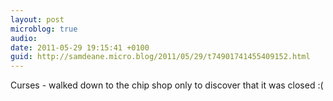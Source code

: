 ```yaml
---
layout: post
microblog: true
audio: 
date: 2011-05-29 19:15:41 +0100
guid: http://samdeane.micro.blog/2011/05/29/t74901741455409152.html
---
```

Curses - walked down to the chip shop only to discover that it was closed :(
